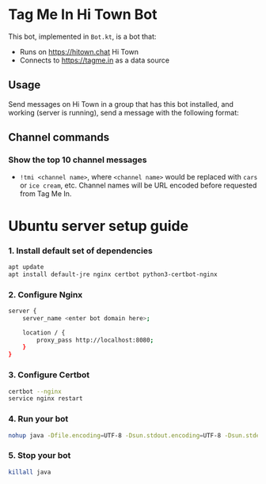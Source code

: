 # Tag Me In Hi Town Bot

This bot, implemented in `Bot.kt`, is a bot that:

- Runs on https://hitown.chat Hi Town
- Connects to https://tagme.in as a data source

## Usage

Send messages on Hi Town in a group that has this bot installed, and working (server is running), send a message with the following format:

## Channel commands

### Show the top 10 channel messages
- `!tmi <channel name>`, where `<channel name>` would be replaced with `cars` or `ice cream`, etc. Channel names will be URL encoded before requested from Tag Me In.

# Ubuntu server setup guide

### 1. Install default set of dependencies

```bash
apt update
apt install default-jre nginx certbot python3-certbot-nginx
```

### 2. Configure Nginx

```bash
server {
    server_name <enter bot domain here>;

    location / {
        proxy_pass http://localhost:8080;
    }
}
```

### 3. Configure Certbot

```bash
certbot --nginx
service nginx restart
```

### 4. Run your bot

```bash
nohup java -Dfile.encoding=UTF-8 -Dsun.stdout.encoding=UTF-8 -Dsun.stderr.encoding=UTF-8 -jar ./tag-me-in-hi-town-bot-all.jar > log.txt 2> errors.txt < /dev/null &
```
### 5. Stop your bot

```bash
killall java
```